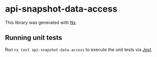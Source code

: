 # api-snapshot-data-access

This library was generated with [Nx](https://nx.dev).

## Running unit tests

Run `nx test api-snapshot-data-access` to execute the unit tests via [Jest](https://jestjs.io).
